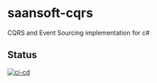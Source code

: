 # saansoft-cqrs

CQRS and Event Sourcing implementation for c#


## Status

[![ci-cd](https://github.com/saan800/saansoft-cqrs/actions/workflows/cicd.yml/badge.svg?branch=main)](https://github.com/saan800/saansoft-cqrs/actions/workflows/cicd.yml)
